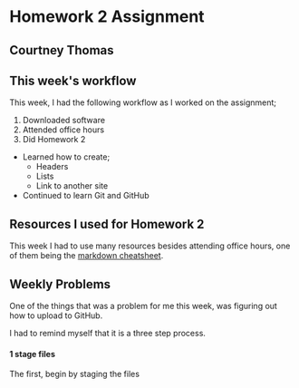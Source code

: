 # Homework 2 Assignment

## Courtney Thomas

## This week's workflow

This week, I had the following workflow as I worked on the assignment;

1. Downloaded software
2. Attended office hours
3. Did Homework 2
  - Learned how to create;
    - Headers
    - Lists
    - Link to another site
  - Continued to learn Git and GitHub

## Resources I used for Homework 2

This week I had to use many resources besides attending office hours, one of them being the [markdown cheatsheet](https://github.com/adam-p/markdown-here/wiki/Markdown-Cheatsheet).

## Weekly Problems

One of the things that was a problem for me this week, was figuring out how to upload to GitHub.

I had to remind myself that it is a three step process.

#### 1 stage files

The first, begin by staging the files

```bash

```
